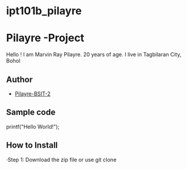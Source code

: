 # ipt101b_pilayre
# Pilayre -Project
Hello ! I am Marvin Ray Pilayre. 20 years of age. I live in Tagbilaran City, Bohol
## Author
* [Pilayre-BSIT-2](https://github.com/peelieree-BSIT-2)
## Sample code
printf("Hello World!");
## How to Install
   ·Step 1: Download the zip file or use git clone
